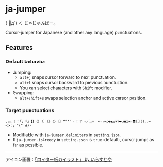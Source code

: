 # ja-jumper

( ﾟдﾟ) ＜ じゃじゃんぱー。

Cursor-jumper for Japanese (and other any language) punctuations.

## Features

### Default behavior

+ Jumping:
    + `alt+j` snaps cursor forward to next punctuation.
    + `alt+k` snaps cursor backward to previous punctuation.
    + You can select characters with `Shift` modifier.
+ Swapping:
    + `alt+shift+s` swaps selection anchor and active cursor position.

### Target punctuations

```
、，。．；：「」『』【】（）〔〕《》〈〉［］“”‘’・！？～／…―　←↓↑→○●▲△▼▽◆◇■□★☆〓[]().,=<>:;`'\" #/-
```

+ Modifiable with `ja-jumper.delimiters` in `setting.json`.
+ If `ja-jumper.isGreedy` in `setting.json` is `true` (default), cursor jumps as far as possible.

---

アイコン画像：[「ロイター板のイラスト」 by いらすとや](https://www.irasutoya.com/2014/11/blog-post_66.html)